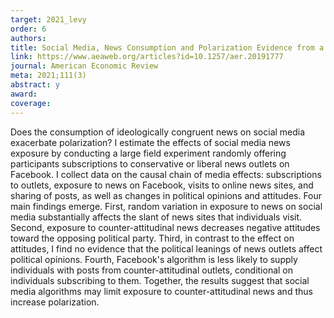 ```yaml
---
target: 2021_levy
order: 6
authors: 
title: Social Media, News Consumption and Polarization Evidence from a Field Experiment
link: https://www.aeaweb.org/articles?id=10.1257/aer.20191777
journal: American Economic Review
meta: 2021;111(3)
abstract: y
award: 
coverage:
---
```

Does the consumption of ideologically congruent news on social media exacerbate polarization? I estimate the effects of social media news exposure by conducting a large field experiment randomly offering participants subscriptions to conservative or liberal news outlets on Facebook. I collect data on the causal chain of media effects: subscriptions to outlets, exposure to news on Facebook, visits to online news sites, and sharing of posts, as well as changes in political opinions and attitudes. Four main findings emerge. First, random variation in exposure to news on social media substantially affects the slant of news sites that individuals visit. Second, exposure to counter-attitudinal news decreases negative attitudes toward the opposing political party. Third, in contrast to the effect on attitudes, I find no evidence that the political leanings of news outlets affect political opinions. Fourth, Facebook's algorithm is less likely to supply individuals with posts from counter-attitudinal outlets, conditional on individuals subscribing to them. Together, the results suggest that social media algorithms may limit exposure to counter-attitudinal news and thus increase polarization.
